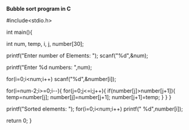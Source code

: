 **Bubble sort program in C**

#include<stdio.h>

int main(){

   int num, temp, i, j, number[30];

   printf("Enter number of Elements: ");
   scanf("%d",&num);

   printf("Enter %d numbers: ",num);

   for(i=0;i<num;i++)
   scanf("%d",&number[i]);

   
   for(i=num-2;i>=0;i--){
      for(j=0;j<=i;j++){
        if(number[j]>number[j+1]){
           temp=number[j];
           number[j]=number[j+1];
           number[j+1]=temp;
        }
      }
   }

   printf("Sorted elements: ");
   for(i=0;i<num;i++)
      printf(" %d",number[i]);

   return 0;
}
